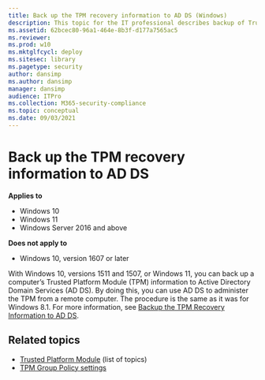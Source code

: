 ```yaml
---
title: Back up the TPM recovery information to AD DS (Windows)
description: This topic for the IT professional describes backup of Trusted Platform Module (TPM) information.
ms.assetid: 62bcec80-96a1-464e-8b3f-d177a7565ac5
ms.reviewer: 
ms.prod: w10
ms.mktglfcycl: deploy
ms.sitesec: library
ms.pagetype: security
author: dansimp
ms.author: dansimp
manager: dansimp
audience: ITPro
ms.collection: M365-security-compliance
ms.topic: conceptual
ms.date: 09/03/2021
---
```


# Back up the TPM recovery information to AD DS

**Applies to**
-   Windows 10
-   Windows 11
-   Windows Server 2016 and above

**Does not apply to**

-   Windows 10, version 1607 or later

With Windows 10, versions 1511 and 1507, or Windows 11, you can back up a computer’s Trusted Platform Module (TPM) information to Active Directory Domain Services (AD DS). By doing this, you can use AD DS to administer the TPM from a remote computer. The procedure is the same as it was for Windows 8.1. For more information, see [Backup the TPM Recovery Information to AD DS](/previous-versions/windows/it-pro/windows-8.1-and-8/dn466534(v=ws.11)).

## Related topics

- [Trusted Platform Module](trusted-platform-module-top-node.md) (list of topics)
- [TPM Group Policy settings](trusted-platform-module-services-group-policy-settings.md)